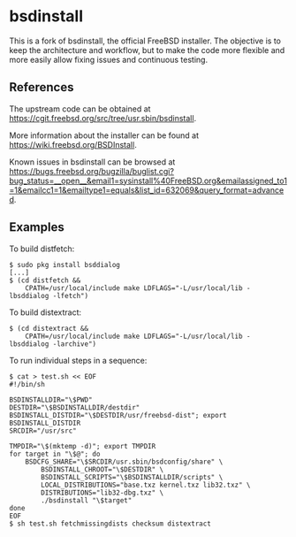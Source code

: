 bsdinstall
==========

This is a fork of bsdinstall, the official FreeBSD installer. The objective is
to keep the architecture and workflow, but to make the code more flexible and
more easily allow fixing issues and continuous testing.

References
----------

The upstream code can be obtained at
<https://cgit.freebsd.org/src/tree/usr.sbin/bsdinstall>.

More information about the installer can be found at
<https://wiki.freebsd.org/BSDInstall>.

Known issues in bsdinstall can be browsed at
<https://bugs.freebsd.org/bugzilla/buglist.cgi?bug_status=__open__&email1=sysinstall%40FreeBSD.org&emailassigned_to1=1&emailcc1=1&emailtype1=equals&list_id=632069&query_format=advanced>.

Examples
--------

To build distfetch:

```shell-session
$ sudo pkg install bsddialog
[...]
$ (cd distfetch &&
	CPATH=/usr/local/include make LDFLAGS="-L/usr/local/lib -lbsddialog -lfetch")
```

To build distextract:

```shell-session
$ (cd distextract &&
    CPATH=/usr/local/include make LDFLAGS="-L/usr/local/lib -lbsddialog -larchive")
```

To run individual steps in a sequence:

```shell-session
$ cat > test.sh << EOF
#!/bin/sh

BSDINSTALLDIR="\$PWD"
DESTDIR="\$BSDINSTALLDIR/destdir"
BSDINSTALL_DISTDIR="\$DESTDIR/usr/freebsd-dist"; export BSDINSTALL_DISTDIR
SRCDIR="/usr/src"

TMPDIR="\$(mktemp -d)"; export TMPDIR
for target in "\$@"; do
	BSDCFG_SHARE="\$SRCDIR/usr.sbin/bsdconfig/share" \
		BSDINSTALL_CHROOT="\$DESTDIR" \
		BSDINSTALL_SCRIPTS="\$BSDINSTALLDIR/scripts" \
		LOCAL_DISTRIBUTIONS="base.txz kernel.txz lib32.txz" \
		DISTRIBUTIONS="lib32-dbg.txz" \
		./bsdinstall "\$target"
done
EOF
$ sh test.sh fetchmissingdists checksum distextract
```

